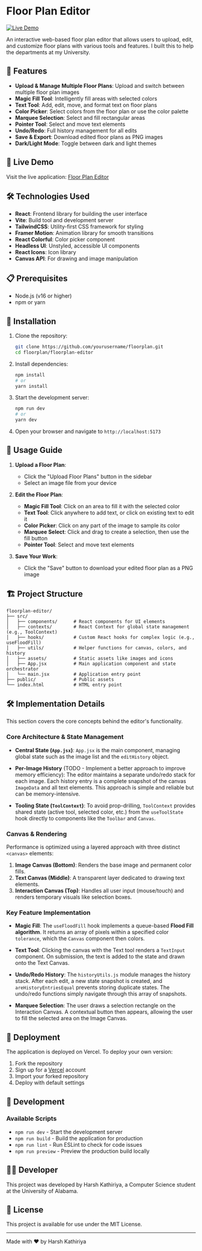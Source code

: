 # Floor Plan Editor

[![Live Demo](https://img.shields.io/badge/demo-online-green.svg)](https://floorplan-nu.vercel.app/)

An interactive web-based floor plan editor that allows users to upload, edit, and customize floor plans with various tools and features. I built this to help the departments at my University.


## 🌟 Features

- **Upload & Manage Multiple Floor Plans**: Upload and switch between multiple floor plan images
- **Magic Fill Tool**: Intelligently fill areas with selected colors
- **Text Tool**: Add, edit, move, and format text on floor plans
- **Color Picker**: Select colors from the floor plan or use the color palette
- **Marquee Selection**: Select and fill rectangular areas
- **Pointer Tool**: Select and move text elements
- **Undo/Redo**: Full history management for all edits
- **Save & Export**: Download edited floor plans as PNG images
- **Dark/Light Mode**: Toggle between dark and light themes


## 🚀 Live Demo

Visit the live application: [Floor Plan Editor](https://floorplan-nu.vercel.app/)


## 🛠️ Technologies Used

- **React**: Frontend library for building the user interface
- **Vite**: Build tool and development server
- **TailwindCSS**: Utility-first CSS framework for styling
- **Framer Motion**: Animation library for smooth transitions
- **React Colorful**: Color picker component
- **Headless UI**: Unstyled, accessible UI components
- **React Icons**: Icon library
- **Canvas API**: For drawing and image manipulation


## 📋 Prerequisites

- Node.js (v16 or higher)
- npm or yarn


## 🔧 Installation

1. Clone the repository:
   ```bash
   git clone https://github.com/yourusername/floorplan.git
   cd floorplan/floorplan-editor
   ```

2. Install dependencies:
   ```bash
   npm install
   # or
   yarn install
   ```

3. Start the development server:
   ```bash
   npm run dev
   # or
   yarn dev
   ```

4. Open your browser and navigate to `http://localhost:5173`


## 📝 Usage Guide

1. **Upload a Floor Plan**:
   - Click the "Upload Floor Plans" button in the sidebar
   - Select an image file from your device

2. **Edit the Floor Plan**:
   - **Magic Fill Tool**: Click on an area to fill it with the selected color
   - **Text Tool**: Click anywhere to add text, or click on existing text to edit it
   - **Color Picker**: Click on any part of the image to sample its color
   - **Marquee Select**: Click and drag to create a selection, then use the fill button
   - **Pointer Tool**: Select and move text elements

3. **Save Your Work**:
   - Click the "Save" button to download your edited floor plan as a PNG image


## 🏗️ Project Structure

```
floorplan-editor/
├── src/
│   ├── components/      # React components for UI elements
│   ├── contexts/        # React Context for global state management (e.g., ToolContext)
│   ├── hooks/           # Custom React hooks for complex logic (e.g., useFloodFill)
│   ├── utils/           # Helper functions for canvas, colors, and history
│   ├── assets/          # Static assets like images and icons
│   ├── App.jsx          # Main application component and state orchestrator
│   └── main.jsx         # Application entry point
├── public/              # Public assets
└── index.html           # HTML entry point
```


## 🛠️ Implementation Details

This section covers the core concepts behind the editor's functionality.

### Core Architecture & State Management

- **Central State (`App.jsx`)**: `App.jsx` is the main component, managing global state such as the image list and the `editHistory` object.
  
- **Per-Image History** (TODO - Implement a better approach to improve memory efficiency): The editor maintains a separate undo/redo stack for each image. Each history entry is a complete snapshot of the canvas `ImageData` and all text elements. This approach is simple and reliable but can be memory-intensive.
  
- **Tooling State (`ToolContext`)**: To avoid prop-drilling, `ToolContext` provides shared state (active tool, selected color, etc.) from the `useToolState` hook directly to components like the `Toolbar` and `Canvas`.

### Canvas & Rendering

Performance is optimized using a layered approach with three distinct `<canvas>` elements:

1.  **Image Canvas (Bottom)**: Renders the base image and permanent color fills.
2.  **Text Canvas (Middle)**: A transparent layer dedicated to drawing text elements.
3.  **Interaction Canvas (Top)**: Handles all user input (mouse/touch) and renders temporary visuals like selection boxes.

### Key Feature Implementation

- **Magic Fill**: The `useFloodFill` hook implements a queue-based **Flood Fill algorithm**. It returns an array of pixels within a specified color `tolerance`, which the `Canvas` component then colors.
  
- **Text Tool**: Clicking the canvas with the Text tool renders a `TextInput` component. On submission, the text is added to the state and drawn onto the Text Canvas.
  
- **Undo/Redo History**: The `historyUtils.js` module manages the history stack. After each edit, a new state snapshot is created, and `areHistoryEntriesEqual` prevents storing duplicate states. The undo/redo functions simply navigate through this array of snapshots.

- **Marquee Selection**: The user draws a selection rectangle on the Interaction Canvas. A contextual button then appears, allowing the user to fill the selected area on the Image Canvas.


## 🚢 Deployment

The application is deployed on Vercel. To deploy your own version:

1. Fork the repository
2. Sign up for a [Vercel](https://vercel.com) account
3. Import your forked repository
4. Deploy with default settings


## 🧰 Development

### Available Scripts

- `npm run dev` - Start the development server
- `npm run build` - Build the application for production
- `npm run lint` - Run ESLint to check for code issues
- `npm run preview` - Preview the production build locally


## 👨‍💻 Developer

This project was developed by Harsh Kathiriya, a Computer Science student at the University of Alabama.


## 📄 License

This project is available for use under the MIT License.

---

Made with ❤️ by Harsh Kathiriya

